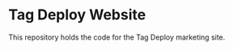 Tag Deploy Website
==================

This repository holds the code for the Tag Deploy marketing site.